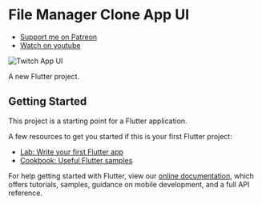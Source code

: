 # File Manager Clone App UI

- [Support me on Patreon](https://www.patreon.com/sopheamenvan?fan_landing=true)
- [Watch on youtube](https://youtu.be/EI78krEb2AE)

![Twitch App UI](https://user-images.githubusercontent.com/16510597/184475420-4d3b6eff-8b95-4810-a55b-9ac3ae82662d.jpeg)

A new Flutter project.

## Getting Started

This project is a starting point for a Flutter application.

A few resources to get you started if this is your first Flutter project:

- [Lab: Write your first Flutter app](https://flutter.dev/docs/get-started/codelab)
- [Cookbook: Useful Flutter samples](https://flutter.dev/docs/cookbook)

For help getting started with Flutter, view our
[online documentation](https://flutter.dev/docs), which offers tutorials,
samples, guidance on mobile development, and a full API reference.
